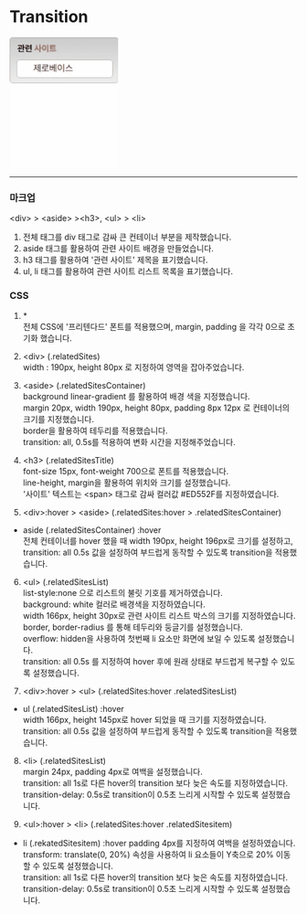 # Transition
<img src="./preview.gif">

---
### 마크업
&lt;div&gt; > &lt;aside&gt; >&lt;h3&gt;, &lt;ul&gt; > &lt;li&gt;
1. 전체 태그를 div 태그로 감싸 큰 컨테이너 부분을 제작했습니다.
2. aside 태그를 활용하여 관련 사이트 배경을 만들었습니다.
3. h3 태그를 활용하여 '관련 사이트' 제목을 표기했습니다.
4. ul, li 태그를 활용하여 관련 사이트 리스트 목록을 표기했습니다.

### CSS
1. &#42; <br>
전체 CSS에 '프리텐다드' 폰트를 적용했으며, margin, padding 을 각각 0으로 초기화 했습니다.<br>

2. &lt;div&gt; (.relatedSites) <br>
width : 190px, height 80px 로 지정하여 영역을 잡아주었습니다.

3. &lt;aside&gt; (.relatedSitesContainer) <br>
background linear-gradient 를 활용하여 배경 색을 지정했습니다. <br>
margin 20px, width 190px, height 80px, padding 8px 12px 로 컨테이너의 크기를 지정했습니다.<br>
border을 활용하여 테두리를 적용했습니다.<br>
transition: all, 0.5s를 적용하여 변화 시간을 지정해주었습니다.<br>

4. &lt;h3&gt; (.relatedSitesTitle) <br>
font-size 15px, font-weight 700으로 폰트를 적용했습니다.<br>
line-height, margin을 활용하여 위치와 크기를 설정했습니다.<br>
'사이트' 텍스트는 &lt;span&gt; 태그로 감싸 컬러값 #ED552F를 지정하였습니다.<br>

5. &lt;div&gt;:hover > &lt;aside&gt; (.relatedSites:hover > .relatedSitesContainer) <br>
- aside (.relatedSitesContainer) :hover <br>
전체 컨테이너를 hover 했을 때 width 190px, height 196px로 크기를 설정하고,<br>
transition: all 0.5s 값을 설정하여 부드럽게 동작할 수 있도록 transition을 적용했습니다.

6. &lt;ul&gt; (.relatedSitesList) <br>
list-style:none 으로 리스트의 불릿 기호를 제거하였습니다. <br>
background: white 컬러로 배경색을 지정하였습니다. <br>
width 166px, height 30px로 관련 사이트 리스트 박스의 크기를 지정하였습니다. <br>
border, border-radius 를 통해 테두리와 둥글기를 설정했습니다. <br>
overflow: hidden을 사용하여 첫번째 li 요소만 화면에 보일 수 있도록 설정했습니다. <br>
transition: all 0.5s 를 지정하여 hover 후에 원래 상태로 부드럽게 복구할 수 있도록 설정했습니다. <br>

7. &lt;div&gt;:hover > &lt;ul&gt; (.relatedSites:hover .relatedSitesList) <br>
- ul (.relatedSitesList) :hover <br>
width 166px, height 145px로 hover 되었을 때 크기를 지정하였습니다. <br>
transition: all 0.5s 값을 설정하여 부드럽게 동작할 수 있도록 transition을 적용했습니다.

8. &lt;li&gt; (.relatedSitesList) <br>
margin 24px, padding 4px로 여백을 설정했습니다. <br>
transition: all 1s로 다른 hover의 transition 보다 늦은 속도를 지정하였습니다. <br>
transition-delay: 0.5s로 transition이 0.5초 느리게 시작할 수 있도록 설정했습니다. <br>

9. &lt;ul&gt;:hover > &lt;li&gt; (.relatedSites:hover .relatedSitesitem) <br>
- li (.rekatedSitesitem) :hover
padding 4px를 지정하여 여백을 설정하였습니다. <br>
transform: translate(0, 20%) 속성을 사용하여 li 요소들이 Y축으로 20% 이동할 수 있도록 설정했습니다. <br>
transition: all 1s로 다른 hover의 transition 보다 늦은 속도를 지정하였습니다. <br>
transition-delay: 0.5s로 transition이 0.5초 느리게 시작할 수 있도록 설정했습니다. <br>
